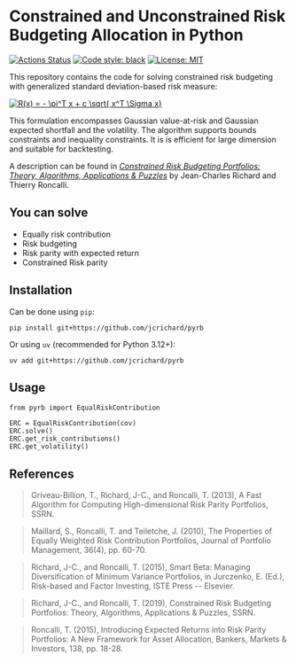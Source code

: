 Constrained and Unconstrained Risk Budgeting Allocation in Python
================

[![Actions Status](https://github.com/jcrichard/pyrb/workflows/Python%20application/badge.svg)](https://github.com/jcrichard/pyrb/actions)
[![Code style: black](https://img.shields.io/badge/code%20style-black-000000.svg)](https://github.com/python/black)
[![License: MIT](https://img.shields.io/badge/License-MIT-yellow.svg)](https://opensource.org/licenses/MIT)


This repository contains the code for solving constrained risk budgeting
with generalized standard deviation-based risk measure:

<a href="https://www.codecogs.com/eqnedit.php?latex=R(x)&space;=&space;-&space;\pi^T&space;x&space;&plus;&space;c&space;\sqrt{&space;x^T&space;\Sigma&space;x}" target="_blank"><img src="https://latex.codecogs.com/gif.latex?R(x)&space;=&space;-&space;\pi^T&space;x&space;&plus;&space;c&space;\sqrt{&space;x^T&space;\Sigma&space;x}" title="R(x) = - \pi^T x + c \sqrt{ x^T \Sigma x}" /></a>


This formulation encompasses Gaussian value-at-risk and Gaussian expected shortfall and the volatility. The algorithm supports bounds constraints and inequality constraints. It is is efficient for large dimension and suitable for backtesting. 

A description can be found in [*Constrained Risk Budgeting Portfolios: Theory, Algorithms, Applications & Puzzles*](https://papers.ssrn.com/sol3/papers.cfm?abstract_id=3331184)
by Jean-Charles Richard and Thierry Roncalli.

You can solve
------------------

- Equally risk contribution
- Risk budgeting
- Risk parity with expected return
- Constrained Risk parity

Installation
------------------
 Can be done using ``pip``: 

    pip install git+https://github.com/jcrichard/pyrb

 Or using ``uv`` (recommended for Python 3.12+):

    uv add git+https://github.com/jcrichard/pyrb


Usage
------------------

    from pyrb import EqualRiskContribution

    ERC = EqualRiskContribution(cov)
    ERC.solve()
    ERC.get_risk_contributions()
    ERC.get_volatility()


References
------------------

>Griveau-Billion, T., Richard, J-C., and Roncalli, T. (2013), A Fast Algorithm for Computing High-dimensional Risk Parity Portfolios, SSRN.

>Maillard, S., Roncalli, T. and
    Teiletche, J. (2010), The Properties of Equally Weighted Risk Contribution Portfolios,
    Journal of Portfolio Management, 36(4), pp. 60-70.
    
>Richard, J-C., and Roncalli, T. (2015), Smart
    Beta: Managing Diversification of Minimum Variance Portfolios, in Jurczenko, E. (Ed.),
    Risk-based and Factor Investing, ISTE Press -- Elsevier.
    
>Richard, J-C., and Roncalli, T. (2019), Constrained Risk Budgeting Portfolios: Theory, Algorithms, Applications & Puzzles, SSRN.
    
>Roncalli, T. (2015), Introducing Expected Returns into Risk Parity Portfolios: A New Framework for Asset Allocation,
    Bankers, Markets & Investors, 138, pp. 18-28.
 
